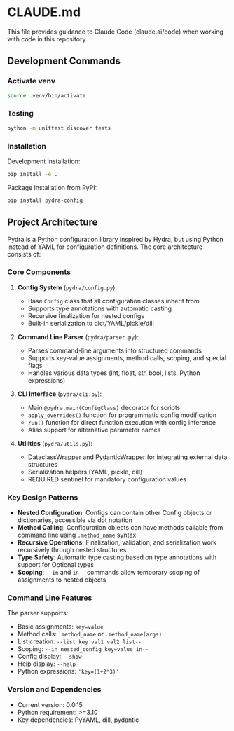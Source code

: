 # CLAUDE.md

This file provides guidance to Claude Code (claude.ai/code) when working with code in this repository.

## Development Commands

### Activate venv
```bash
source .venv/bin/activate
```

### Testing
```bash
python -m unittest discover tests
```

### Installation
Development installation:
```bash
pip install -e .
```

Package installation from PyPI:
```bash
pip install pydra-config
```

## Project Architecture

Pydra is a Python configuration library inspired by Hydra, but using Python instead of YAML for configuration definitions. The core architecture consists of:

### Core Components

1. **Config System** (`pydra/config.py`): 
   - Base `Config` class that all configuration classes inherit from
   - Supports type annotations with automatic casting
   - Recursive finalization for nested configs
   - Built-in serialization to dict/YAML/pickle/dill

2. **Command Line Parser** (`pydra/parser.py`):
   - Parses command-line arguments into structured commands
   - Supports key-value assignments, method calls, scoping, and special flags
   - Handles various data types (int, float, str, bool, lists, Python expressions)

3. **CLI Interface** (`pydra/cli.py`):
   - Main `@pydra.main(ConfigClass)` decorator for scripts
   - `apply_overrides()` function for programmatic config modification
   - `run()` function for direct function execution with config inference
   - Alias support for alternative parameter names

4. **Utilities** (`pydra/utils.py`):
   - DataclassWrapper and PydanticWrapper for integrating external data structures
   - Serialization helpers (YAML, pickle, dill)
   - REQUIRED sentinel for mandatory configuration values

### Key Design Patterns

- **Nested Configuration**: Configs can contain other Config objects or dictionaries, accessible via dot notation
- **Method Calling**: Configuration objects can have methods callable from command line using `.method_name` syntax
- **Recursive Operations**: Finalization, validation, and serialization work recursively through nested structures
- **Type Safety**: Automatic type casting based on type annotations with support for Optional types
- **Scoping**: `--in` and `in--` commands allow temporary scoping of assignments to nested objects

### Command Line Features

The parser supports:
- Basic assignments: `key=value`
- Method calls: `.method_name` or `.method_name(args)`
- List creation: `--list key val1 val2 list--`
- Scoping: `--in nested_config key=value in--`
- Config display: `--show`
- Help display: `--help`
- Python expressions: `'key=(1+2*3)'`

### Version and Dependencies

- Current version: 0.0.15
- Python requirement: >=3.10
- Key dependencies: PyYAML, dill, pydantic